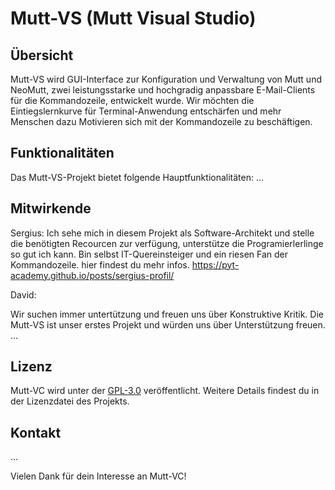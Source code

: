 # Mutt-VS (Mutt Visual Studio)

## Übersicht

Mutt-VS wird GUI-Interface zur Konfiguration und Verwaltung von Mutt und NeoMutt, zwei leistungsstarke und hochgradig anpassbare E-Mail-Clients für die Kommandozeile, entwickelt wurde. Wir möchten die Eintiegslernkurve für Terminal-Anwendung entschärfen und mehr Menschen dazu Motivieren sich mit der Kommandozeile zu beschäftigen. 

## Funktionalitäten

Das Mutt-VS-Projekt bietet folgende Hauptfunktionalitäten:
...

## Mitwirkende
Sergius: Ich sehe mich in diesem Projekt als Software-Architekt und stelle die benötigten Recourcen zur verfügung, unterstütze die Programierlerlinge so gut ich kann. Bin selbst IT-Quereinsteiger und ein riesen Fan der Kommandozeile. hier findest du mehr infos. https://pyt-academy.github.io/posts/sergius-profil/

David:

Wir suchen immer untertützung und freuen uns über Konstruktive Kritik. Die Mutt-VS ist unser erstes Projekt und würden uns über Unterstützung freuen. 
...

## Lizenz

Mutt-VC wird unter der [GPL-3.0](https://opensource.org/license/gpl-3-0/) veröffentlicht. Weitere Details findest du in der Lizenzdatei des Projekts.

## Kontakt
...

Vielen Dank für dein Interesse an Mutt-VC!
